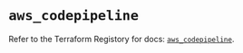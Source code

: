 # `aws_codepipeline`

Refer to the Terraform Registory for docs: [`aws_codepipeline`](https://registry.terraform.io/providers/hashicorp/aws/5.14.0/docs/resources/codepipeline).
